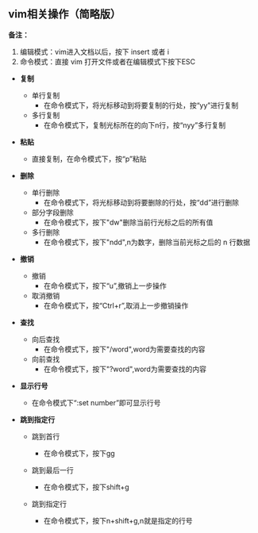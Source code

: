 ## vim相关操作（简略版）

**备注：**

1. 编辑模式：vim进入文档以后，按下 insert 或者 i
2. 命令模式：直接 vim 打开文件或者在编辑模式下按下ESC

- **复制**

  - 单行复制
    - 在命令模式下，将光标移动到将要复制的行处，按“yy”进行复制
  - 多行复制
    - 在命令模式下，复制光标所在的向下n行，按“nyy”多行复制

- **粘贴**

  - 直接复制，在命令模式下，按“p”粘贴

- **删除**

  - 单行删除
    - 在命令模式下，将光标移动到将要删除的行处，按“dd”进行删除
  - 部分字段删除
    - 在命令模式下，按下"dw"删除当前行光标之后的所有值
  - 多行删除
    - 在命令模式下，按下"ndd",n为数字，删除当前光标之后的 n 行数据

- **撤销**

  - 撤销
    - 在命令模式下，按下“u”,撤销上一步操作
  - 取消撤销
    - 在命令模式下，按“Ctrl+r”,取消上一步撤销操作

- **查找**

  - 向后查找
    - 在命令模式下，按下"/word",word为需要查找的内容
  - 向前查找
    - 在命令模式下，按下"?word",word为需要查找的内容

- **显示行号**

  - 在命令模式下“:set number”即可显示行号

- **跳到指定行**

  - 跳到首行

    - 在命令模式下，按下gg

  - 跳到最后一行

    - 在命令模式下，按下shift+g

  - 跳到指定行

    - 在命令模式下，按下n+shift+g,n就是指定的行号

    